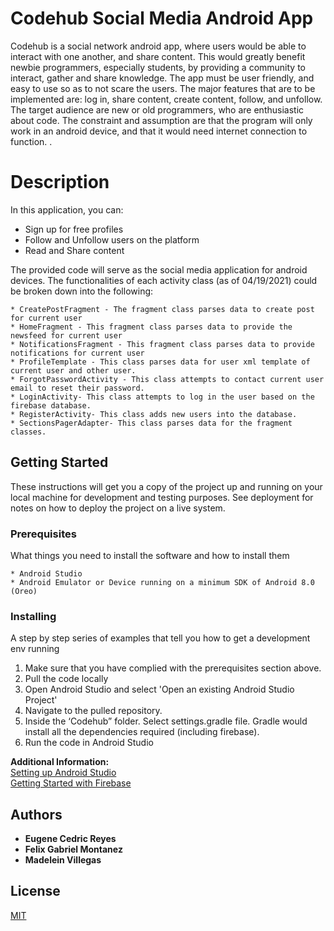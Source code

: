 # Codehub Social Media Android App
Codehub is a social network android app, where users would be able to interact with one another, and share content. This would greatly benefit newbie programmers, especially students, by providing a community to interact, gather and share knowledge. The app must be user friendly, and easy to use so as to not scare the users. The major features that are to be implemented are: log in, share content, create content, follow, and unfollow. The target audience are new or old programmers, who are enthusiastic about code. The constraint and assumption are that the program will only work in an android device, and  that it would need internet connection to function. .

# Description
In this application, you can:
* Sign up for free profiles
* Follow and Unfollow users on the platform
* Read and Share content


The provided code will serve as the social media application for android devices. The functionalities of each activity class (as of 04/19/2021) could be broken down into the following:
```
* CreatePostFragment - The fragment class parses data to create post for current user
* HomeFragment - This fragment class parses data to provide the newsfeed for current user 
* NotificationsFragment - This fragment class parses data to provide notifications for current user
* ProfileTemplate - This class parses data for user xml template of current user and other user. 
* ForgotPasswordActivity - This class attempts to contact current user email to reset their password.
* LoginActivity- This class attempts to log in the user based on the firebase database. 
* RegisterActivity- This class adds new users into the database.
* SectionsPagerAdapter- This class parses data for the fragment classes. 
```
## Getting Started
These instructions will get you a copy of the project up and running on your local machine for development and testing purposes. See deployment for notes on how to deploy the project on a live system.


### Prerequisites

What things you need to install the software and how to install them

```
* Android Studio
* Android Emulator or Device running on a minimum SDK of Android 8.0 (Oreo)
```

### Installing

A step by step series of examples that tell you how to get a development env running

1. Make sure that you have complied with the prerequisites section above.
2. Pull the code locally
3. Open Android Studio and select 'Open an existing Android Studio Project'
4. Navigate to the pulled repository.
5. Inside the ‘Codehub” folder. Select settings.gradle file. Gradle would install all the dependencies required (including firebase).
6. Run the code in Android Studio

<b>Additional Information:</b><br/>
[Setting up Android Studio](https://developer.android.com/training/basics/firstapp/running-app)<br/>
[Getting Started with Firebase](https://firebase.google.com/docs/functions/local-emulator)


## Authors

* **Eugene Cedric Reyes** 
* **Felix Gabriel Montanez** 
* **Madelein Villegas** 

## License
[MIT](https://choosealicense.com/licenses/mit/)


